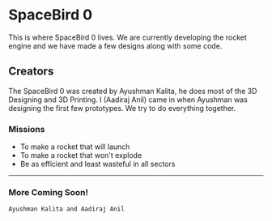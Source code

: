 # SpaceBird 0

This is where SpaceBird 0 lives. We are currently developing the rocket engine and we have made a few designs along with some code.


## Creators

The SpaceBird 0 was created by Ayushman Kalita, he does most of the 3D Designing and 3D Printing. I (Aadiraj Anil) came in when Ayushman was designing the first few prototypes. We try to do everything together.

### Missions

* To make a rocket that will launch
* To make a rocket that won't explode
* Be as efficient and least wasteful in all sectors


***


### More Coming Soon!

`Ayushman Kalita and Aadiraj Anil`
